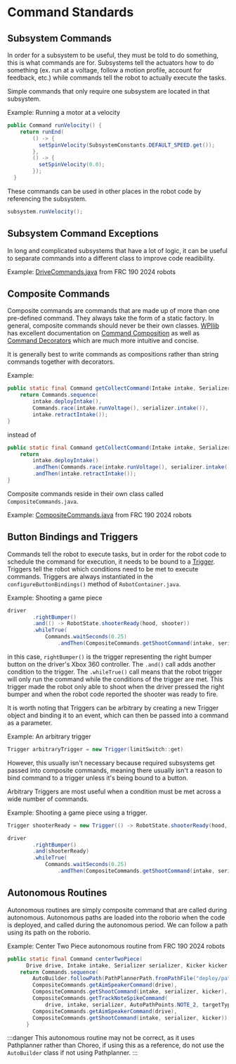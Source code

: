 # Command Standards

## Subsystem Commands
In order for a subsystem to be useful, they must be told to do something, this is what commands are for. Subsystems tell the actuators how to do something (ex. run at a voltage, follow a motion profile, account for feedback, etc.) while commands tell the robot to actually execute the tasks.

Simple commands that only require one subsystem are located in that subsystem.

Example: Running a motor at a velocity

```java
public Command runVelocity() {
    return runEnd(
        () -> {
          setSpinVelocity(SubsystemConstants.DEFAULT_SPEED.get());
        },
        () -> {
          setSpinVelocity(0.0);
        });
  }
```

These commands can be used in other places in the robot code by referencing the subsystem.

```java
subsystem.runVelocity();
```

## Subsystem Command Exceptions
In long and complicated subsystems that have a lot of logic, it can be useful to separate commands into a different class to improve code readibility.

Example: [DriveCommands.java](https://github.com/Team-190/2k24-Robot-Code/blob/main/src/main/java/frc/robot/commands/DriveCommands.java) from FRC 190 2024 robots

## Composite Commands
Composite commands are commands that are made up of more than one pre-defined command. They always take the form of a static factory. In general, composite commands should never be their own classes. [WPIlib](https://github.com/wpilibsuite/allwpilib) has excellent documentation on [Command Composition](https://docs.wpilib.org/en/stable/docs/software/commandbased/command-compositions.html) as well as [Command Decorators](https://docs.wpilib.org/en/2020/docs/software/commandbased/convenience-features.html) which are much more intuitive and concise.

It is generally best to write commands as compositions rather than string commands together with decorators.

Example:
```java
public static final Command getCollectCommand(Intake intake, Serializer serializer) {
    return Commands.sequence(
        intake.deployIntake(),
        Commands.race(intake.runVoltage(), serializer.intake()),
        intake.retractIntake());
}
```
instead of 

```java
public static final Command getCollectCommand(Intake intake, Serializer serializer) {
    return
        intake.deployIntake()
        .andThen(Commands.race(intake.runVoltage(), serializer.intake()))
        .andThen(intake.retractIntake());
}
```

Composite commands reside in their own class called ```CompositeCommands.java```.

Example: [CompositeCommands.java](https://github.com/Team-190/2k24-Robot-Code/blob/main/src/main/java/frc/robot/commands/CompositeCommands.java) from FRC 190 2024 robots

## Button Bindings and Triggers
Commands tell the robot to execute tasks, but in order for the robot code to schedule the command for execution, it needs to be bound to a [Trigger](https://docs.wpilib.org/en/stable/docs/software/commandbased/binding-commands-to-triggers.html). Triggers tell the robot which conditions need to be met to execute commands. Triggers are always instantiated in the ```configureButtonBindings()``` method of ```RobotContainer.java```.

Example: Shooting a game piece
```java
driver
        .rightBumper()
        .and(() -> RobotState.shooterReady(hood, shooter))
        .whileTrue(
            Commands.waitSeconds(0.25)
                .andThen(CompositeCommands.getShootCommand(intake, serializer, kicker)));
```

in this case, ```rightBumper()``` is the trigger representing the right bumper button on the driver's Xbox 360 controller. The ```.and()``` call adds another condition to the trigger. The ```.whileTrue()``` call means that the robot trigger will only run the command while the conditions of the trigger are met. This trigger made the robot only able to shoot when the driver pressed the right bumper and when the robot code reported the shooter was ready to fire.

It is worth noting that Triggers can be arbitrary by creating a new Trigger object and binding it to an event, which can then be passed into a command as a parameter.

Example: An arbitrary trigger
```java
Trigger arbitraryTrigger = new Trigger(limitSwitch::get)
```

However, this usually isn't necessary because required subsystems get passed into composite commands, meaning there usually isn't a reason to bind command to a trigger unless it's being bound to a button.

Arbitrary Triggers are most useful when a condition must be met across a wide number of commands.

Example: Shooting a game piece using a trigger.
```java
Trigger shooterReady = new Trigger(() -> RobotState.shooterReady(hood, shooter))

driver
        .rightBumper()
        .and(shooterReady)
        .whileTrue(
            Commands.waitSeconds(0.25)
                .andThen(CompositeCommands.getShootCommand(intake, serializer, kicker)));
```

## Autonomous Routines
Autonomous routines are simply composite command that are called during autonomous. Autonomous paths are loaded into the roborio when the code is deployed, and called during the autonomous period. We can follow a path using its path on the roborio.

Example: Center Two Piece autonomous routine from FRC 190 2024 robots

```java
public static final Command centerTwoPiece(
      Drive drive, Intake intake, Serializer serializer, Kicker kicker, TrackingMode targetType) {
    return Commands.sequence(
        AutoBuilder.followPath(PathPlannerPath.fromPathFile("deploy/paths/Center to Center Wing Note")),
        CompositeCommands.getAimSpeakerCommand(drive),
        CompositeCommands.getShootCommand(intake, serializer, kicker),
        CompositeCommands.getTrackNoteSpikeCommand(
            drive, intake, serializer, AutoPathPoints.NOTE_2, targetType),
        CompositeCommands.getAimSpeakerCommand(drive),
        CompositeCommands.getShootCommand(intake, serializer, kicker));
      }
```

:::danger
This autonomous routine may not be correct, as it uses Pathplanner rather than Choreo, if using this as a reference, do not use the ```AutoBuilder``` class if not using Pathplanner.
:::